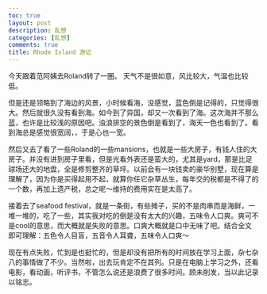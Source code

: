 ```yaml
---
toc: true
layout: post
description: 乱想
categories: [乱想]
comments: true
title: Rhode Island 游记
---
```


今天跟着范阿姨去Roland转了一圈。
天气不是很如意，风比较大，气温也比较低。

但是还是领略到了海边的风景，小时候看海，没感觉，蓝色倒是记得的，只觉得很大。然后就很久没有看到海。如今到了异国，却又一次看到了海。这次海并不那么蓝，也许是比较浅的原因吧。浊浪排空的景色倒是看到了，海天一色也看到了。看到海总是感觉很宽阔，，于是心也一宽。

然后又去了看了一些Roland的一些mansions，也就是一些大房子，有钱人住的大房子。并没有进到房子里看，但是光看外表还是蛮大的，尤其是yard，那是比足球场还大的地盘，全是修剪整齐的草坪。以前会有一块钱卖的豪华别墅，现在算是理解了，因为你是买得起用不起，就算你任它杂草丛生，每年交的税都是不得了的一个数，再加上遗产税，总之呢～维持的费用实在是太高了。

接着去了seafood festival，就是一条街，有些摊子，买的不是肉串而是海鲜，一堆一堆的，吃了一些，其实我对吃的倒是没有太大的兴趣，五味令人口爽。爽可不是cool的意思，而大概就是失败的意思。口爽大概就是口中无味了吧。结合全文即可理解：五色令人目盲，五音令人耳聋，五味令人口爽～

现在有点失败，忙到是也挺忙的，但是却没有把所有的时间放在学习上面，杂七杂八的事情做了不少。当然啦，出去玩肯定不在其列。只是在电脑上学习之外，还看电影，看动画，听评书，不管怎么说还是浪费了很多时间。顾未削发，当以此记录以铭志。